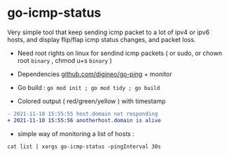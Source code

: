 # go-icmp-status

Very simple tool that keep sending icmp packet to a lot of ipv4 or ipv6 hosts, and display flip/flap icmp status changes, and packet loss.

* Need root rights on linux for sendind icmp packets ( or sudo, or chown root `binary` , chmod u+s `binary` )

* Dependencies [github.com/digineo/go-ping](github.com/digineo/go-ping) + monitor

* Go build :  `go mod init ; go mod tidy ; go build` 

* Colored output ( red/green/yellow ) with timestamp

```diff
- 2021-11-10 15:55:55 host.domain not responding
+ 2021-11-10 15:55:56 anotherhost.domain is alive
```

* simple way of monitoring a list of hosts :

```shell
cat list | xargs go-icmp-status -pingInterval 30s
```